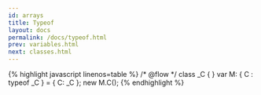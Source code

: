```yaml
---
id: arrays
title: Typeof
layout: docs
permalink: /docs/typeof.html
prev: variables.html
next: classes.html
---
```


{% highlight javascript linenos=table %}
/* @flow */
class _C { }
var M: { C : typeof _C } = { C: _C };
new M.C();
{% endhighlight %}

